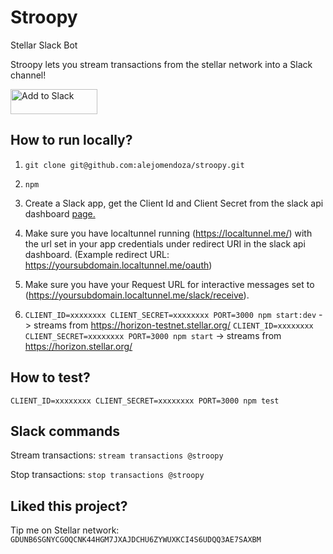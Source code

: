 # Stroopy
Stellar Slack Bot

Stroopy lets you stream transactions from the stellar network into a Slack channel!

<a href="https://slack.com/oauth/authorize?scope=incoming-webhook,commands,bot&client_id=7781033028.322077908401"><img alt="Add to Slack" height="40" width="139" src="https://platform.slack-edge.com/img/add_to_slack.png" srcset="https://platform.slack-edge.com/img/add_to_slack.png 1x, https://platform.slack-edge.com/img/add_to_slack@2x.png 2x" /></a>

## How to run locally?
1. `git clone git@github.com:alejomendoza/stroopy.git`

2. `npm`

3. Create a Slack app, get the Client Id and Client Secret from the slack api dashboard [page.](https://api.slack.com/apps/)

4. Make sure you have localtunnel running (https://localtunnel.me/) with the url set in your app credentials under redirect URI in the slack api dashboard. (Example redirect URL: https://yoursubdomain.localtunnel.me/oauth)

5. Make sure you have your Request URL for interactive messages set to (https://yoursubdomain.localtunnel.me/slack/receive).

6. `CLIENT_ID=xxxxxxxx CLIENT_SECRET=xxxxxxxx PORT=3000 npm start:dev` -> streams from https://horizon-testnet.stellar.org/
   `CLIENT_ID=xxxxxxxx CLIENT_SECRET=xxxxxxxx PORT=3000 npm start` -> streams from https://horizon.stellar.org/

## How to test?

`CLIENT_ID=xxxxxxxx CLIENT_SECRET=xxxxxxxx PORT=3000 npm test`

## Slack commands

Stream transactions: `stream transactions @stroopy`

Stop transactions: `stop transactions @stroopy`

## Liked this project? 

Tip me on Stellar network: `GDUNB6SGNYCGOQCNK44HGM7JXAJDCHU6ZYWUXKCI4S6UDQQ3AE7SAXBM`
